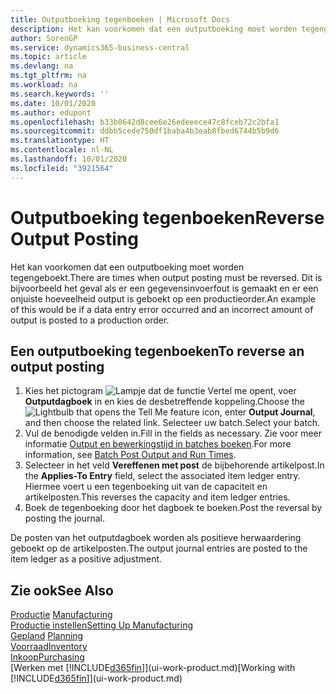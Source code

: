 ```yaml
---
title: Outputboeking tegenboeken | Microsoft Docs
description: Het kan voorkomen dat een outputboeking moet worden tegengeboekt. Dit is bijvoorbeeld het geval als er een gegevensinvoerfout is gemaakt en er een onjuiste hoeveelheid output is geboekt op een productieorder.
author: SorenGP
ms.service: dynamics365-business-central
ms.topic: article
ms.devlang: na
ms.tgt_pltfrm: na
ms.workload: na
ms.search.keywords: ''
ms.date: 10/01/2020
ms.author: edupont
ms.openlocfilehash: b33b0642d8cee6e26edeeece47c8fceb72c2bfa1
ms.sourcegitcommit: ddbb5cede750df1baba4b3eab8fbed6744b5b9d6
ms.translationtype: HT
ms.contentlocale: nl-NL
ms.lasthandoff: 10/01/2020
ms.locfileid: "3921564"
---
```

# <a name="reverse-output-posting"></a><span data-ttu-id="5192b-104">Outputboeking tegenboeken</span><span class="sxs-lookup"><span data-stu-id="5192b-104">Reverse Output Posting</span></span>
<span data-ttu-id="5192b-105">Het kan voorkomen dat een outputboeking moet worden tegengeboekt.</span><span class="sxs-lookup"><span data-stu-id="5192b-105">There are times when output posting must be reversed.</span></span> <span data-ttu-id="5192b-106">Dit is bijvoorbeeld het geval als er een gegevensinvoerfout is gemaakt en er een onjuiste hoeveelheid output is geboekt op een productieorder.</span><span class="sxs-lookup"><span data-stu-id="5192b-106">An example of this would be if a data entry error occurred and an incorrect amount of output is posted to a production order.</span></span>  

## <a name="to-reverse-an-output-posting"></a><span data-ttu-id="5192b-107">Een outputboeking tegenboeken</span><span class="sxs-lookup"><span data-stu-id="5192b-107">To reverse an output posting</span></span>  
1.  <span data-ttu-id="5192b-108">Kies het pictogram ![Lampje dat de functie Vertel me opent](media/ui-search/search_small.png "Vertel me wat u wilt doen"), voer **Outputdagboek** in en kies de desbetreffende koppeling.</span><span class="sxs-lookup"><span data-stu-id="5192b-108">Choose the ![Lightbulb that opens the Tell Me feature](media/ui-search/search_small.png "Tell me what you want to do") icon, enter **Output Journal**, and then choose the related link.</span></span> <span data-ttu-id="5192b-109">Selecteer uw batch.</span><span class="sxs-lookup"><span data-stu-id="5192b-109">Select your batch.</span></span>  
2. <span data-ttu-id="5192b-110">Vul de benodigde velden in.</span><span class="sxs-lookup"><span data-stu-id="5192b-110">Fill in the fields as necessary.</span></span> <span data-ttu-id="5192b-111">Zie voor meer informatie [Output en bewerkingstijd in batches boeken](production-how-to-post-output-quantity.md).</span><span class="sxs-lookup"><span data-stu-id="5192b-111">For more information, see [Batch Post Output and Run Times](production-how-to-post-output-quantity.md).</span></span>
3.  <span data-ttu-id="5192b-112">Selecteer in het veld **Vereffenen met post** de bijbehorende artikelpost.</span><span class="sxs-lookup"><span data-stu-id="5192b-112">In the **Applies-To Entry** field, select the associated item ledger entry.</span></span> <span data-ttu-id="5192b-113">Hiermee voert u een tegenboeking uit van de capaciteit en artikelposten.</span><span class="sxs-lookup"><span data-stu-id="5192b-113">This reverses the capacity and item ledger entries.</span></span>  
4. <span data-ttu-id="5192b-114">Boek de tegenboeking door het dagboek te boeken.</span><span class="sxs-lookup"><span data-stu-id="5192b-114">Post the reversal by posting the journal.</span></span>  

<span data-ttu-id="5192b-115">De posten van het outputdagboek worden als positieve herwaardering geboekt op de artikelposten.</span><span class="sxs-lookup"><span data-stu-id="5192b-115">The output journal entries are posted to the item ledger as a positive adjustment.</span></span>  

## <a name="see-also"></a><span data-ttu-id="5192b-116">Zie ook</span><span class="sxs-lookup"><span data-stu-id="5192b-116">See Also</span></span>  
 <span data-ttu-id="5192b-117">[Productie](production-manage-manufacturing.md)  </span><span class="sxs-lookup"><span data-stu-id="5192b-117">[Manufacturing](production-manage-manufacturing.md)  </span></span>  
 [<span data-ttu-id="5192b-118">Productie instellen</span><span class="sxs-lookup"><span data-stu-id="5192b-118">Setting Up Manufacturing</span></span>](production-configure-production-processes.md)  
 <span data-ttu-id="5192b-119">[Gepland](production-planning.md)    </span><span class="sxs-lookup"><span data-stu-id="5192b-119">[Planning](production-planning.md)    </span></span>  
 [<span data-ttu-id="5192b-120">Voorraad</span><span class="sxs-lookup"><span data-stu-id="5192b-120">Inventory</span></span>](inventory-manage-inventory.md)  
 [<span data-ttu-id="5192b-121">Inkoop</span><span class="sxs-lookup"><span data-stu-id="5192b-121">Purchasing</span></span>](purchasing-manage-purchasing.md)  
 <span data-ttu-id="5192b-122">[Werken met [!INCLUDE[d365fin](includes/d365fin_md.md)]](ui-work-product.md)</span><span class="sxs-lookup"><span data-stu-id="5192b-122">[Working with [!INCLUDE[d365fin](includes/d365fin_md.md)]](ui-work-product.md)</span></span>  
